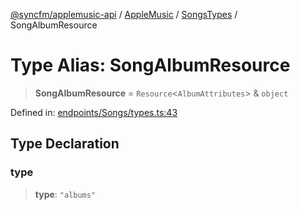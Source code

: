 [@syncfm/applemusic-api](../../../../../../globals.md) / [AppleMusic](../../../index.md) / [SongsTypes](../index.md) / SongAlbumResource

# Type Alias: SongAlbumResource

> **SongAlbumResource** = `Resource`\<`AlbumAttributes`\> & `object`

Defined in: [endpoints/Songs/types.ts:43](https://github.com/sync-fm/applemusic-api/blob/9471caba6a6b5bc92263ffc6e5d9c04672ec1f7f/src/endpoints/Songs/types.ts#L43)

## Type Declaration

### type

> **type**: `"albums"`

